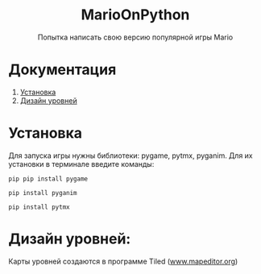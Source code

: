 <div align="center">

# MarioOnPython

Попытка написать свою версию популярной игры Mario

</div>


Документация
===============================================================================
1. [Установка](#installation)
2. [Дизайн уровней](#level-design)

Установка
===============================================================================
Для запуска игры нужны библиотеки: pygame, pytmx, pyganim. Для их установки в терминале введите команды:

    pip pip install pygame
    
    pip install pyganim
    
    pip install pytmx
    
Дизайн уровней:
===============================================================================
Карты уровней создаются в программе Tiled (www.mapeditor.org)







